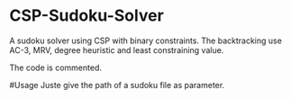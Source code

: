 # CSP-Sudoku-Solver
A sudoku solver using CSP with binary constraints.
The backtracking use AC-3, MRV, degree heuristic and least constraining value.

The code is commented.

#Usage
Juste give the path of a sudoku file as parameter.
